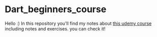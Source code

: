 # Dart_beginners_course
Hello :)
In this repository you'll find my notes about [this udemy course](https://www.udemy.com/share/101PQF3@ktqDkA6vs7KlT4u0ZLbTEIlvXYkciPwO6uDBTUyDKCNVK6-mkl7zUSZLucdbsU73/) including notes and exercises. 
you can check it!
